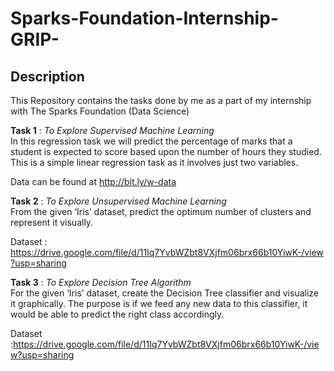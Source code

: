 # Sparks-Foundation-Internship-GRIP-
## Description 
This Repository contains the tasks done by me as a part of my internship with The Sparks Foundation (Data Science) <br>

<b>Task 1</b> :<em> To Explore Supervised Machine Learning</em><br>
In this regression task we will predict the percentage of
marks that a student is expected to score based upon the
number of hours they studied. This is a simple linear
regression task as it involves just two variables.

Data can be found at http://bit.ly/w-data

<b>Task 2</b> :<em> To Explore Unsupervised Machine Learning</em><br>
From the given ‘Iris’ dataset, predict the optimum number of
clusters and represent it visually.<br>

Dataset : https://drive.google.com/file/d/11Iq7YvbWZbt8VXjfm06brx66b10YiwK-/view?usp=sharing

<b>Task 3</b> :<em> To Explore Decision Tree Algorithm </em><br>
For the given ‘Iris’ dataset, create the Decision Tree classifier and
visualize it graphically. The purpose is if we feed any new data to this
classifier, it would be able to predict the right class accordingly.

Dataset :https://drive.google.com/file/d/11Iq7YvbWZbt8VXjfm06brx66b10YiwK-/view?usp=sharing
